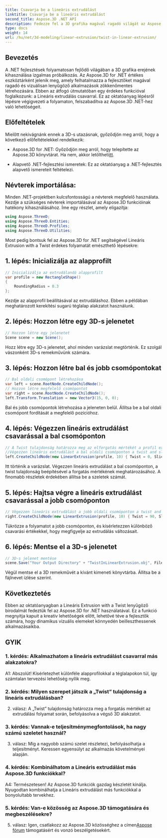 ```yaml
---
title: Csavarja be a lineáris extrudálást
linktitle: Csavarja be a lineáris extrudálást
second_title: Aspose.3D .NET API
description: Fedezze fel a 3D grafika magával ragadó világát az Aspose.3D for .NET segítségével. Ismerje meg lépésről lépésre a lineáris extrudálást csavarral.
type: docs
weight: 14
url: /hu/net/3d-modeling/linear-extrusion/twist-in-linear-extrusion/
---
```

## Bevezetés

A .NET fejlesztések folyamatosan fejlődő világában a 3D grafika erejének kihasználása izgalmas próbálkozás. Az Aspose.3D for .NET értékes eszköztárként jelenik meg, amely felhatalmazza a fejlesztőket magával ragadó és vizuálisan lenyűgöző alkalmazások zökkenőmentes létrehozására. Ebben az átfogó útmutatóban egy érdekes funkcióval foglalkozunk: a Lineáris extrudálás csavarral. Ez az oktatóanyag lépésről lépésre végigvezeti a folyamaton, felszabadítva az Aspose.3D .NET-hez való lehetőségeit.

## Előfeltételek

Mielőtt nekivágnánk ennek a 3D-s utazásnak, győződjön meg arról, hogy a következő előfeltételekkel rendelkezik:

-  Aspose.3D for .NET: Győződjön meg arról, hogy telepítette az Aspose.3D könyvtárat. Ha nem, akkor letöltheti[itt](https://releases.aspose.com/3d/net/).

- Alapvető .NET-fejlesztési ismeretek: Ez az oktatóanyag a .NET-fejlesztés alapvető ismereteit feltételezi.

## Névterek importálása:

Minden .NET-projektben kulcsfontosságú a névterek megfelelő használata. Kezdje a szükséges névterek importálásával az Aspose.3D funkcióinak hatékony kihasználásához. Íme egy részlet, amely eligazítja:

```csharp
using Aspose.ThreeD;
using Aspose.ThreeD.Entities;
using Aspose.ThreeD.Profiles;
using Aspose.ThreeD.Utilities;
```

Most pedig bontsuk fel az Aspose.3D for .NET segítségével Lineáris Extrusion with a Twist érdekes folyamatát emészthető lépésekre:

## 1. lépés: Inicializálja az alapprofilt

```csharp
// Inicializálja az extrudálandó alapprofilt
var profile = new RectangleShape()
{
    RoundingRadius = 0.3
};
```

Kezdje az alapprofil beállításával az extrudáláshoz. Ebben a példában meghatározott kerekítési sugarú téglalap alakzatot használunk.

## 2. lépés: Hozzon létre egy 3D-s jelenetet

```csharp
// Hozzon létre egy jelenetet
Scene scene = new Scene();
```

Hozz létre egy 3D-s jelenetet, ahol minden varázslat megtörténik. Ez szolgál vászonként 3D-s remekművünk számára.

## 3. lépés: Hozzon létre bal és jobb csomópontokat

```csharp
// Bal oldali csomópont létrehozása
var left = scene.RootNode.CreateChildNode();
// Hozzon létre megfelelő csomópontot
var right = scene.RootNode.CreateChildNode();
left.Transform.Translation = new Vector3(15, 0, 0);
```

Bal és jobb csomópontok létrehozása a jeleneten belül. Állítsa be a bal oldali csomópont fordítását a megfelelő pozícióhoz.

## 4. lépés: Végezzen lineáris extrudálást csavarással a bal csomóponton

```csharp
// A Twist tulajdonság határozza meg az elforgatás mértékét a profil extrudálása közben
//Végezzen lineáris extrudálást a bal oldali csomóponton a twist and slices tulajdonság használatával
left.CreateChildNode(new LinearExtrusion(profile, 10) { Twist = 0, Slices = 100 });
```

Itt történik a varázslat. Végezzen lineáris extrudálást a bal csomóponton, a twist tulajdonság beépítésével a forgatás mértékének meghatározásához. A finomabb részletek érdekében állítsa be a szeletek számát.

## 5. lépés: Hajtsa végre a lineáris extrudálást csavarással a jobb csomóponton

```csharp
// Végezzen lineáris extrudálást a jobb oldali csomóponton a twist and slices tulajdonság használatával
right.CreateChildNode(new LinearExtrusion(profile, 10) { Twist = 90, Slices = 100 });
```

Tükrözze a folyamatot a jobb csomóponton, és kísérletezzen különböző csavarási értékekkel, hogy megfigyelje az extrudálás változásait.

## 6. lépés: Mentse el a 3D-s jelenetet

```csharp
// 3D-s jelenet mentése
scene.Save("Your Output Directory" + "TwistInLinearExtrusion.obj", FileFormat.WavefrontOBJ);
```

Végül mentse el a 3D remekművét a kívánt kimeneti könyvtárba. Állítsa be a fájlnevet ízlése szerint.

## Következtetés

Ebben az oktatóanyagban a Lineáris Extrusion with a Twist lenyűgöző birodalmát fedeztük fel az Aspose.3D for .NET használatával. Ez a funkció megnyitja kapuit a kreatív lehetőségek előtt, lehetővé téve a fejlesztők számára, hogy dinamikus vizuális elemeket könnyedén beilleszthessenek alkalmazásaikba.

## GYIK

### 1. kérdés: Alkalmazhatom a lineáris extrudálást csavarral más alakzatokra?

A1: Abszolút! Kísérletezhet különféle alapprofilokkal a téglalapokon túl, így számtalan tervezési lehetőség nyílik meg.

### 2. kérdés: Milyen szerepet játszik a „Twist” tulajdonság a lineáris extrudálásban?

2. válasz: A „Twist” tulajdonság határozza meg a forgatás mértékét az extrudálási folyamat során, befolyásolva a végső 3D alakzatot.

### 3. kérdés: Vannak-e teljesítménymegfontolások, ha nagy számú szeletet használ?

3. válasz: Míg a nagyobb számú szelet részletezi, befolyásolhatja a teljesítményt. Keressen egyensúlyt az alkalmazás követelményei alapján.

### 4. kérdés: Kombinálhatom a Lineáris extrudálást más Aspose.3D funkciókkal?

A4: Természetesen! Az Aspose.3D funkciók gazdag készletét kínálja. Nyugodtan kombinálhatja a Lineáris extrudálást más funkciókkal a bonyolultabb tervekhez.

### 5. kérdés: Van-e közösség az Aspose.3D támogatására és megbeszélésekre?

 5. válasz: Igen, csatlakozz az Aspose.3D közösséghez a címen[Aspose fórum](https://forum.aspose.com/c/3d/18) támogatásért és vonzó beszélgetésekért.